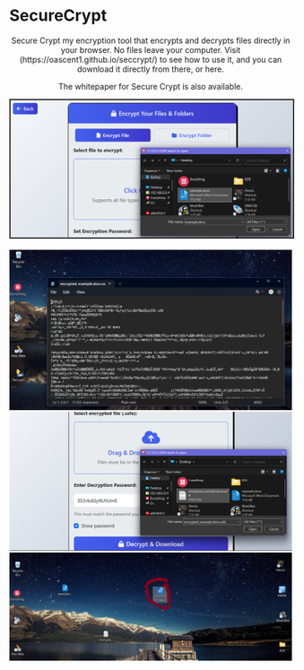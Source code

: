 # SecureCrypt

<p align="center">
Secure Crypt my encryption tool that encrypts and decrypts files directly in your browser. 
No files leave your computer. Visit (https://oascent1.github.io/seccrypt/) to see how to use it, and you can download it directly
from there, or here.</p>

<p align="center">The whitepaper for Secure Crypt is also available.</p>

<div align="center">
<img src="static/tree.png" alt="Alt Text" width="600" border="2px solid red"/>
</div>
<br>
<div align="center">
<img src="static/sevv.png" alt="Alt Text" width="600"/>
</div>
<div align="center">
<img src="static/eig.png" alt="Alt Text" width="600"/>
</div>
<div align="center">
<img src="static/nin.png" alt="Alt Text" width="600"/>
</div>
